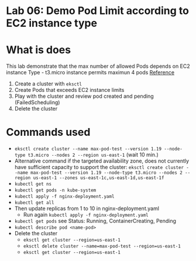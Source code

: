 # Lab 06: Demo Pod Limit according to EC2 instance type

# What is does
This lab demonstrate that the max number of allowed Pods depends on EC2 instance Type
    - t3.micro instance permits maximun 4 pods
[Reference](https://github.com/awslabs/amazon-eks-ami/blob/master/files/eni-max-pods.txt)

1. Create a cluster with ```eksctl``` 
2. Create Pods that exceeds EC2 instance limits
3. Play with the cluster and review pod created and pending (FailedScheduling)
4. Delete the cluster

# Commands used
- ```eksctl create cluster --name max-pod-test --version 1.19 --node-type t3.micro --nodes 2 --region us-east-1``` (wait 10 min.)
- Alternative command if the targeted availability zone, does not currently have sufficient capacity to support the cluster: ```eksctl create cluster --name max-pod-test --version 1.19 --node-type t3.micro --nodes 2 --region us-east-1 --zones us-east-1c,us-east-1d,us-east-1f```
- ```kubectl get ns```
- ```kubectl get pods -n kube-system```
- ```kubectl apply -f nginx-deployment.yaml```
- ```kubectl get all```
- Then update replicas from 1 to 10 in nginx-deployment.yaml
    - Run again ```kubectl apply -f nginx-deployment.yaml```
- ```kubectl get pods``` see Status: Running, ContainerCreating, Pending
- ```kubectl describe pod <name-pod>```
- Delete the cluster
    - ```eksctl get cluster --region=us-east-1```
    - ```eksctl delete cluster --name=max-pod-test --region=us-east-1```
    - ```eksctl get cluster --region=us-east-1```